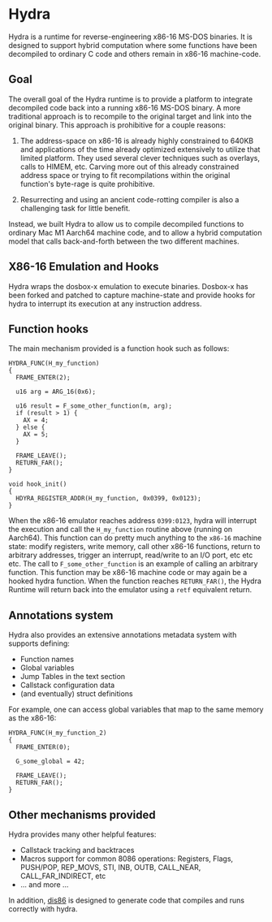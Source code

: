 # Hydra

Hydra is a runtime for reverse-engineering x86-16 MS-DOS binaries.
It is designed to support hybrid computation where some functions have been decompiled to ordinary C code and others remain in x86-16 machine-code.

## Goal

The overall goal of the Hydra runtime is to provide a platform to integrate decompiled code back into a running x86-16 MS-DOS binary.
A more traditional approach is to recompile to the original target and link into the original binary. This approach is prohibitive for
a couple reasons:

1. The address-space on x86-16 is already highly constrained to 640KB and applications of the time already optimized extensively to utilize that limited platform. They
used several clever techniques such as overlays, calls to HIMEM, etc. Carving more out of this already constrained address space or trying to fit recompilations within the
original function's byte-rage is quite prohibitive.

2. Resurrecting and using an ancient code-rotting compiler is also a challenging task for little benefit.

Instead, we built Hydra to allow us to compile decompiled functions to ordinary Mac M1 Aarch64 machine code, and to allow a hybrid computation model
that calls back-and-forth between the two different machines.

## X86-16 Emulation and Hooks

Hydra wraps the dosbox-x emulation to execute binaries. Dosbox-x has been forked and patched to capture machine-state and
provide hooks for hydra to interrupt its execution at any instruction address.

## Function hooks

The main mechanism provided is a function hook such as follows:

```
HYDRA_FUNC(H_my_function)
{
  FRAME_ENTER(2);

  u16 arg = ARG_16(0x6);

  u16 result = F_some_other_function(m, arg);
  if (result > 1) {
    AX = 4;
  } else {
    AX = 5;
  }

  FRAME_LEAVE();
  RETURN_FAR();
}

void hook_init()
{
  HDYRA_REGISTER_ADDR(H_my_function, 0x0399, 0x0123);
}
```

When the x86-16 emulator reaches address `0399:0123`, hydra will interrupt the execution and call the `H_my_function`
routine above (running on Aarch64). This function can do pretty much anything to the `x86-16` machine state: modify
registers, write memory, call other x86-16 functions, return to arbitrary addresses, trigger an interrupt, read/write
to an I/O port, etc etc etc. The call to `F_some_other_function` is an example of calling an arbitrary function. This
function may be x86-16 machine code or may again be a hooked hydra function. When the function reaches `RETURN_FAR()`,
the Hydra Runtime will return back into the emulator using a `retf` equivalent return.

## Annotations system

Hydra also provides an extensive annotations metadata system with supports defining:

- Function names
- Global variables
- Jump Tables in the text section
- Callstack configuration data
- (and eventually) struct definitions

For example, one can access global variables that map to the same memory as the x86-16:

```
HYDRA_FUNC(H_my_function_2)
{
  FRAME_ENTER(0);

  G_some_global = 42;

  FRAME_LEAVE();
  RETURN_FAR();
}
```

## Other mechanisms provided

Hydra provides many other helpful features:
  - Callstack tracking and backtraces
  - Macros support for common 8086 operations: Registers, Flags, PUSH/POP, REP_MOVS, STI, INB, OUTB, CALL_NEAR, CALL_FAR_INDIRECT, etc
  - ... and more ...

In addition, [dis86](https://github.com/xorvoid/dis86) is designed to generate code that compiles and runs correctly with hydra.
